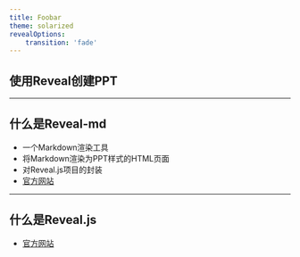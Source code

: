 ```yaml
---
title: Foobar
theme: solarized
revealOptions:
    transition: 'fade'
---
```



## 使用Reveal创建PPT


---

什么是Reveal-md
---------------------

- 一个Markdown渲染工具
- 将Markdown渲染为PPT样式的HTML页面
- 对Reveal.js项目的封装
- [官方网站](https://github.com/webpro/reveal-md)


----

什么是Reveal.js
----------------

- [官方网站](https://revealjs.com/#/)
